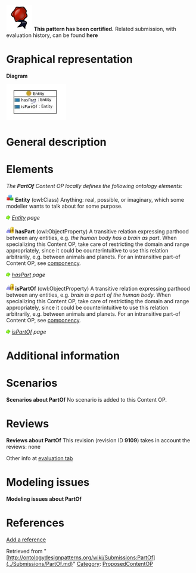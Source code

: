 [![](../images/thumb/b/b5/Certified.png/70px-Certified.png)](../Image/Certified.png.md "Certified.png") __This pattern has been certified.__
Related submission, with evaluation history, can be found __here__





#  Graphical representation


__Diagram__




[![Image:partof.jpg](../images/b/b4/Partof.jpg)](../Image/Partof.jpg.md "Image:partof.jpg")




#  General description


  




#  Elements


_The __PartOf__ Content OP locally defines the following ontology elements:_




[![Class](../images/thumb/2/27/Class.gif/20px-Class.gif)](../Image/Class.gif.md "Class") __Entity__ (owl:Class) Anything: real, possible, or imaginary, which some modeller wants to talk about for some purpose. 



 [![](../images/thumb/8/87/ArrowRight.gif/11px-ArrowRight.gif)](../Image/ArrowRight.gif.md "ArrowRight.gif") _[Entity](../Submissions/PartOf/Entity.md "Submissions:PartOf/Entity") page_

[![ObjectProperty](../images/thumb/c/c3/ObjectProperty.gif/20px-ObjectProperty.gif)](../Image/ObjectProperty.gif.md "ObjectProperty") __hasPart__ (owl:ObjectProperty) A transitive relation expressing parthood between any entities, e.g. _the human body has a brain as part_. When specializing this Content OP, take care of restricting the domain and range appropriately, since it could be counterintuitive to use this relation arbitrarily, e.g. between animals and planets. For an intransitive part-of Content OP, see  [componency](../Submissions/Componency.md "Submissions:Componency"). 



 [![](../images/thumb/8/87/ArrowRight.gif/11px-ArrowRight.gif)](../Image/ArrowRight.gif.md "ArrowRight.gif") _[hasPart](../Submissions/PartOf/hasPart.md "Submissions:PartOf/hasPart") page_

[![ObjectProperty](../images/thumb/c/c3/ObjectProperty.gif/20px-ObjectProperty.gif)](../Image/ObjectProperty.gif.md "ObjectProperty") __isPartOf__ (owl:ObjectProperty) A transitive relation expressing parthood between any entities, e.g. _brain is a part of the human body_. When specializing this Content OP, take care of restricting the domain and range appropriately, since it could be counterintuitive to use this relation arbitrarily, e.g. between animals and planets. For an intransitive part-of Content OP, see  [componency](../Submissions/Componency.md "Submissions:Componency"). 



 [![](../images/thumb/8/87/ArrowRight.gif/11px-ArrowRight.gif)](../Image/ArrowRight.gif.md "ArrowRight.gif") _[isPartOf](../Submissions/PartOf/isPartOf.md "Submissions:PartOf/isPartOf") page_
#  Additional information


#  Scenarios



__Scenarios about PartOf__
No scenario is added to this Content OP.




#  Reviews



__Reviews about PartOf__
This revision (revision ID __9109__) takes in account the reviews: none


Other info at [evaluation tab](http://ontologydesignpatterns.org/wiki/index.php?title=Submissions:PartOf&action=evaluation "http://ontologydesignpatterns.org/wiki/index.php?title=Submissions:PartOf&action=evaluation")




  




#  Modeling issues



__Modeling issues about PartOf__

  




#  References


[Add a reference](index.php@title=Odp%253AAdd_reference&subject=../Submissions/PartOf.md "http://ontologydesignpatterns.org/wiki/index.php?title=Odp:Add_reference&subject=Submissions%3APartOf")


  






Retrieved from "[http://ontologydesignpatterns.org/wiki/Submissions:PartOf](../Submissions/PartOf.md)"
 [Category](http://ontologydesignpatterns.org/wiki/Special:Categories "Special:Categories"): [ProposedContentOP](../Category/ProposedContentOP.md "Category:ProposedContentOP")